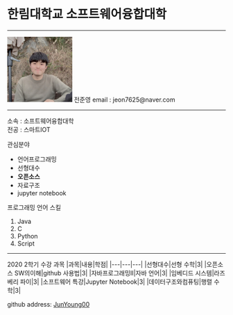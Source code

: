  # 한림대학교 소프트웨어융합대학
---
<img src=JJY.jpg height=150 widht=150>
전준영
email : jeon7625@naver.com

---
소속 : 소프트웨어융합대학  
전공 : 스마트IOT  

관심분야
* 언어프로그래밍
* 선형대수
* **오픈소스**
* 자료구조
* jupyter notebook

프로그래밍 언어 스킬
1. Java
2. C
3. Python
4. Script
-------
 2020 2학기 수강 과목
 |과목|내용|학점|
 |---|---|---|
 |선형대수|선형 수학|3|
 |오픈소스 SW의이해|github 사용법|3|
 |자바프로그래밍II|자바 언어|3|
 |임베디드 시스템|라즈베리 파이|3|
 |소프트웨어 특강|Jupyter Notebook|3|
 |데이터구조와컴퓨팅|행렬 수학|3|
 
github address: [JunYoung00][github] 

[github]:http://github.com/Junyoung00
 
